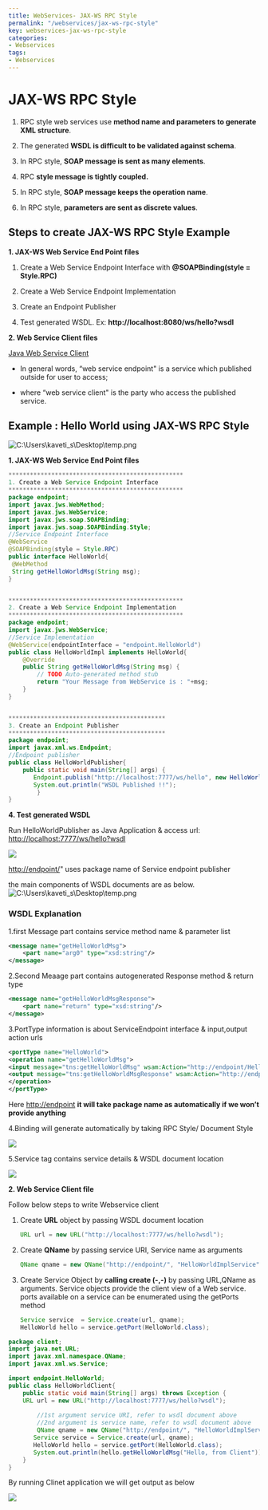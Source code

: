 ```yaml
---
title: WebServices- JAX-WS RPC Style
permalink: "/webservices/jax-ws-rpc-style"
key: webservices-jax-ws-rpc-style
categories:
- Webservices
tags:
- Webservices
---
```


JAX-WS RPC Style
===================

1.  RPC style web services use **method name and parameters to generate XML
    structure**.

2.  The generated **WSDL is difficult to be validated against schema**.

3.  In RPC style, **SOAP message is sent as many elements**.

4.  RPC **style message is tightly coupled.**

5.  In RPC style, **SOAP message keeps the operation name**.

6.  In RPC style, **parameters are sent as discrete values**.



## Steps to create JAX-WS RPC Style Example

**1. JAX-WS Web Service End Point files**

   1. Create a Web Service Endpoint Interface with **@SOAPBinding(style = Style.RPC)**

   2. Create a Web Service Endpoint Implementation

   3. Create an Endpoint Publisher

   4. Test generated WSDL. Ex: **http://localhost:8080/ws/hello?wsdl**

**2. Web Service Client files**

<u>Java Web Service Client</u>

-   In general words, “web service endpoint" is a service which published
    outside for user to access;

-   where “web service client" is the party who access the published service.

## Example : Hello World using JAX-WS RPC Style

![C:\\Users\\kaveti_s\\Desktop\\temp.png](media/8c25da527ac3407db51ac1e5ba104a58.png)

**1. JAX-WS Web Service End Point files**
```java
*************************************************
1. Create a Web Service Endpoint Interface
*************************************************
package endpoint;
import javax.jws.WebMethod;  
import javax.jws.WebService;  
import javax.jws.soap.SOAPBinding;  
import javax.jws.soap.SOAPBinding.Style;  
//Service Endpoint Interface  
@WebService  
@SOAPBinding(style = Style.RPC)  
public interface HelloWorld{  
 @WebMethod 
 String getHelloWorldMsg(String msg);  
}  


*************************************************
2. Create a Web Service Endpoint Implementation
*************************************************
package endpoint;
import javax.jws.WebService;  
//Service Implementation  
@WebService(endpointInterface = "endpoint.HelloWorld")  
public class HelloWorldImpl implements HelloWorld{
	@Override
	public String getHelloWorldMsg(String msg) {
		// TODO Auto-generated method stub
		return "Your Message from WebService is : "+msg;
	}     
}  


********************************************
3. Create an Endpoint Publisher
********************************************
package endpoint;
import javax.xml.ws.Endpoint;  
//Endpoint publisher  
public class HelloWorldPublisher{  
    public static void main(String[] args) {  
       Endpoint.publish("http://localhost:7777/ws/hello", new HelloWorldImpl());  
       System.out.println("WSDL Published !!");
        }  
}
```

**4. Test generated WSDL**

Run HelloWorldPublisher as Java Application & access url:
<http://localhost:7777/ws/hello?wsdl>

![](media/2239810bb6f00c64b1ac0efc2e43563c.png)

<http://endpoint/>" uses package name of Service endpoint publisher

the main components of WSDL documents are as below.
![C:\\Users\\kaveti_s\\Desktop\\temp.png](media/a07d6ba94d4d24091551b02c83ab5712.png)



### WSDL Explanation

1.first Message part contains service method name & parameter list
```xml
<message name="getHelloWorldMsg">
    <part name="arg0" type="xsd:string"/>
</message>
```


2.Second Meaage part contains autogenerated Response method & return type
```xml
<message name="getHelloWorldMsgResponse">
    <part name="return" type="xsd:string"/>
</message>
```


3.PortType information is about ServiceEndpoint interface & input,output action urls
```xml
<portType name="HelloWorld">
<operation name="getHelloWorldMsg">
<input message="tns:getHelloWorldMsg" wsam:Action="http://endpoint/HelloWorld/getHelloWorldMsgRequest"/>
<output message="tns:getHelloWorldMsgResponse" wsam:Action="http://endpoint/HelloWorld/getHelloWorldMsgResponse"/>
</operation>
</portType>
```

Here <http://endpoint> **it will take package name as automatically if we won’t
provide anything**

4.Binding will generate automatically by taking RPC Style/ Document Style

![](media/7828d007c7cd17d11b319ea2352cd093.png)

5.Service tag contains service details & WSDL document location

![](media/d7e16db1b9d3b78064d4099a0d21a22c.png)



**2. Web Service Client file**

Follow below steps to write Webservice client

1.  Create **URL** object by passing WSDL document location
    ```java
    URL url = new URL("http://localhost:7777/ws/hello?wsdl");
    ```


2.  Create **QName** by passing service URI, Service name as arguments
    ```java
    QName qname = new QName("http://endpoint/", "HelloWorldImplService");
    ```


3.  Create Service Object by **calling create (-,-)** by passing URL,QName as
    arguments. Service objects provide the client view of a Web service. ports
    available on a service can be enumerated using the getPorts method
    ```java
    Service service  = Service.create(url, qname);  
    HelloWorld hello = service.getPort(HelloWorld.class);
    ```


```java
package client;
import java.net.URL;  
import javax.xml.namespace.QName;  
import javax.xml.ws.Service;

import endpoint.HelloWorld;  
public class HelloWorldClient{  
    public static void main(String[] args) throws Exception {  
    URL url = new URL("http://localhost:7777/ws/hello?wsdl");  
   
        //1st argument service URI, refer to wsdl document above  
        //2nd argument is service name, refer to wsdl document above  
        QName qname = new QName("http://endpoint/", "HelloWorldImplService");  
       Service service = Service.create(url, qname);  
       HelloWorld hello = service.getPort(HelloWorld.class);  
       System.out.println(hello.getHelloWorldMsg("Hello, from Client"));  
    }  
}
```

By running Clinet application we will get output as below

![](media/b0f45bff7eb0ef9dfafacfc57e22ae07.png)
